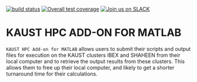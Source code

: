 [![build status](https://gitlab.kaust.edu.sa/kaust-rc/kmat/badges/master/build.svg)](https://gitlab.kaust.edu.sa/kaust-rc/kmat/commits/master)
[![Overall test coverage](https://gitlab.kaust.edu.sa/kaust-rc/kmat/badges/master/coverage.svg)](https://gitlab.kaust.edu.sa/kaust-rc/kmat/pipelines)
[![Join us on SLACK](https://img.shields.io/badge/slack-joinus-red.svg)](https://kaust-rc.slack.com)

KAUST HPC ADD-ON FOR MATLAB
===========================

`KAUST HPC Add-on for MATLAB` allows users to submit their scripts and output files for execution
on the KAUST clusters IBEX and SHAHEEN from their local computer and to retrieve the 
output results from these clusters. This allows them to free up their local computer,
and likely to get a shorter turnaround time for their calculations.
